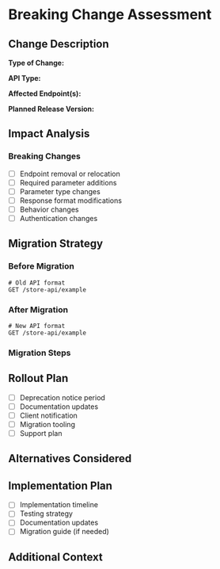 # Breaking Change Assessment

## Change Description

<!-- Brief description of the change, e.g. Endpoint removal, Parameter change, Response format change -->

**Type of Change:**

<!-- APi type: Store API, Admin API, etc. -->

**API Type:**

<!-- List of affected endpoints -->

**Affected Endpoint(s):**

<!-- Version number -->

**Planned Release Version:**

## Impact Analysis

### Breaking Changes

- [ ] Endpoint removal or relocation
- [ ] Required parameter additions
- [ ] Parameter type changes
- [ ] Response format modifications
- [ ] Behavior changes
- [ ] Authentication changes

## Migration Strategy

### Before Migration

```http
# Old API format
GET /store-api/example
```

### After Migration

```http
# New API format
GET /store-api/example
```

### Migration Steps

<!--
1. [Step-by-step migration instructions]
2. [Code examples if applicable]
3. [Timeline for deprecation]
-->

## Rollout Plan

- [ ] Deprecation notice period
- [ ] Documentation updates
- [ ] Client notification
- [ ] Migration tooling
- [ ] Support plan

## Alternatives Considered

<!-- Describe alternative approaches that were considered and why they were not chosen -->

## Implementation Plan

- [ ] Implementation timeline
- [ ] Testing strategy
- [ ] Documentation updates
- [ ] Migration guide (if needed)

## Additional Context

<!-- Any additional information that might be helpful for reviewers -->
